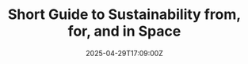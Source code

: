 ---
title: Short Guide to Sustainability from, for, and in Space
linkTitle: Short Guide to Sustainability from, for, and in Space
date: '2025-04-29T17:09:00Z'
weight: 1
description: Guide emphasizes the importance of sustainability in space through leveraging
  technologies for Earth's benefit, implementing green practices in missions, protecting
  the space environment, and advocating for responsible practices among stakeholders.
  It encourages partnerships for eco-conscious innovation in the space industry.
draft: false
ref: short-guide-to-sustainability-from-for-and-in-space
---